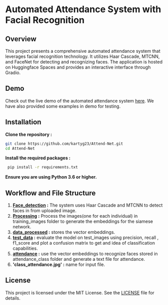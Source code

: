 # Automated Attendance System with Facial Recognition

## Overview
This project presents a comprehensive automated attendance system that leverages facial recognition technology. It utilizes Haar Cascade, MTCNN, and FaceNet for detecting and recognizing faces. The application is hosted on Huggingface Spaces and provides an interactive interface through Gradio.

## Demo
Check out the live demo of the automated attendance system [here](https://huggingface.co/spaces/pranav-5644/automated_attendance_using_facenet).
We have also provided some examples in demo for testing.

## Installation

**Clone the repository :**
   ```bash
   git clone https://github.com/kartyg23/Attend-Net.git
   cd Attend-Net
   ```
**Install the required packages :**
   ```bash
    pip install -r requirements.txt
   ```
**Ensure you are using Python 3.6 or higher.**

## Workflow and File Structure

1. **[Face_detection](Face_detection.ipynb) :** The system uses Haar Cascade and MTCNN to detect faces in from uploaded image.
2. **[Processing](Processing.ipynb) :** Process the images(one for each individual) in training_images folder to generate the embeddings for the siamese network.
3. **[data_processed](data_processed.pkl) :** stores the vector embeddings.
4. **[test_data](test_data.ipynb) :** evaluate the model on test_images using precision, recall , f1_score and plot a confusion matrix to get and idea of classification capabilities.
5. **[attendance](attendance.ipynb) :** use the vector embeddings to recognize faces stored in attendance_class folder and generate a text file for attendance.
6. **'class_attendance.jpg' :** name for input file.


## License
This project is licensed under the MIT License. See the [LICENSE](LICENSE.txt) file for details.
